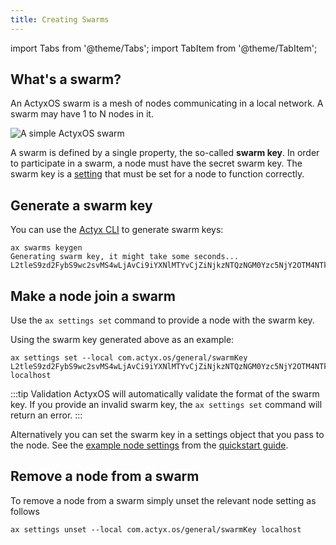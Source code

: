 ```yaml
---
title: Creating Swarms
---
```


import Tabs from '@theme/Tabs';
import TabItem from '@theme/TabItem';

## What's a swarm?

An ActyxOS swarm is a mesh of nodes communicating in a local network. A swarm may have 1 to N nodes in it.

![A simple ActyxOS swarm](/images/os/swarm.svg)

A swarm is defined by a single property, the so-called **swarm key**. In order to participate in a swarm, a node must have the secret swarm key. The swarm key is a [setting](../advanced-guides/node-and-app-settings.md) that must be set for a node to function correctly.

## Generate a swarm key

You can use the [Actyx CLI](/docs/cli/swarms/keygen) to generate swarm keys:

```
ax swarms keygen
Generating swarm key, it might take some seconds...
L2tleS9zd2FybS9wc2svMS4wLjAvCi9iYXNlMTYvCjZiNjkzNTQzNGM0Yzc5NjY2OTM4NTkzMjM0Njg0MTY5MzA3NzQ1NmU0MjVhMzk2ZDU3NmE3OTRmNTIzMTc3NTk=
```

## Make a node join a swarm

Use the `ax settings set` command to provide a node with the swarm key.

Using the swarm key generated above as an example:

```
ax settings set --local com.actyx.os/general/swarmKey L2tleS9zd2FybS9wc2svMS4wLjAvCi9iYXNlMTYvCjZiNjkzNTQzNGM0Yzc5NjY2OTM4NTkzMjM0Njg0MTY5MzA3NzQ1NmU0MjVhMzk2ZDU3NmE3OTRmNTIzMTc3NTk= localhost
```

:::tip Validation
ActyxOS will automatically validate the format of the swarm key. If you provide an invalid swarm key, the `ax settings set` command will return an error.
:::

Alternatively you can set the swarm key in a settings object that you pass to the node. See the [example node settings](https://github.com/Actyx/quickstart/blob/master/misc/local-sample-node-settings.yml#L5) from the [quickstart guide](../../quickstart.md).

## Remove a node from a swarm

To remove a node from a swarm simply unset the relevant node setting as follows

```
ax settings unset --local com.actyx.os/general/swarmKey localhost
```
